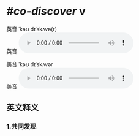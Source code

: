 # ***\#co-discover*** v
英音 ˈkəʊ dɪˈskʌvə(r)  
英音
<audio src="./media/co-discover1_AAC.aac" controls="controls"></audio>

美音 ˈkəʊ dɪˈskʌvər  
美音
<audio src="./media/co-discover2_AAC.aac" controls="controls"></audio>



  

英文释义
---
### 1.**共同发现**  


